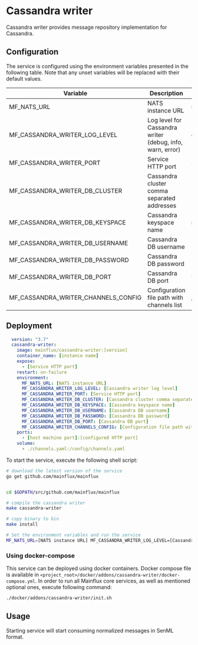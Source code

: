 # Cassandra writer

Cassandra writer provides message repository implementation for Cassandra.

## Configuration

The service is configured using the environment variables presented in the
following table. Note that any unset variables will be replaced with their
default values.

| Variable                            | Description                                                | Default               |
|-------------------------------------|------------------------------------------------------------|-----------------------|
| MF_NATS_URL                         | NATS instance URL                                          | nats://localhost:4222 |
| MF_CASSANDRA_WRITER_LOG_LEVEL       | Log level for Cassandra writer (debug, info, warn, error)  | error                 |
| MF_CASSANDRA_WRITER_PORT            | Service HTTP port                                          | 8180                  |
| MF_CASSANDRA_WRITER_DB_CLUSTER      | Cassandra cluster comma separated addresses                | 127.0.0.1             |
| MF_CASSANDRA_WRITER_DB_KEYSPACE     | Cassandra keyspace name                                    | mainflux              |
| MF_CASSANDRA_WRITER_DB_USERNAME     | Cassandra DB username                                      |                       |
| MF_CASSANDRA_WRITER_DB_PASSWORD     | Cassandra DB password                                      |                       |
| MF_CASSANDRA_WRITER_DB_PORT         | Cassandra DB port                                          | 9042                  |
| MF_CASSANDRA_WRITER_CHANNELS_CONFIG | Configuration file path with channels list                 | /config/channels.toml |
## Deployment

```yaml
  version: "3.7"
  cassandra-writer:
    image: mainflux/cassandra-writer:[version]
    container_name: [instance name]
    expose:
      - [Service HTTP port]
    restart: on-failure
    environment:
      MF_NATS_URL: [NATS instance URL]
      MF_CASSANDRA_WRITER_LOG_LEVEL: [Cassandra writer log level]
      MF_CASSANDRA_WRITER_PORT: [Service HTTP port]
      MF_CASSANDRA_WRITER_DB_CLUSTER: [Cassandra cluster comma separated addresses]
      MF_CASSANDRA_WRITER_DB_KEYSPACE: [Cassandra keyspace name]
      MF_CASSANDRA_WRITER_DB_USERNAME: [Cassandra DB username]
      MF_CASSANDRA_WRITER_DB_PASSWORD: [Cassandra DB password]
      MF_CASSANDRA_WRITER_DB_PORT: [Cassandra DB port]
      MF_CASSANDRA_WRITER_CHANNELS_CONFIG: [Configuration file path with channels list]
    ports:
      - [host machine port]:[configured HTTP port]
    volume:
      - ./channels.yaml:/config/channels.yaml
```

To start the service, execute the following shell script:

```bash
# download the latest version of the service
go get github.com/mainflux/mainflux


cd $GOPATH/src/github.com/mainflux/mainflux

# compile the cassandra writer
make cassandra-writer

# copy binary to bin
make install

# Set the environment variables and run the service
MF_NATS_URL=[NATS instance URL] MF_CASSANDRA_WRITER_LOG_LEVEL=[Cassandra writer log level] MF_CASSANDRA_WRITER_PORT=[Service HTTP port] MF_CASSANDRA_WRITER_DB_CLUSTER=[Cassandra cluster comma separated addresses] MF_CASSANDRA_WRITER_DB_KEYSPACE=[Cassandra keyspace name] MF_CASSANDRA_READER_DB_USERNAME=[Cassandra DB username] MF_CASSANDRA_READER_DB_PASSWORD=[Cassandra DB password] MF_CASSANDRA_READER_DB_PORT=[Cassandra DB port] MF_CASSANDRA_WRITER_CHANNELS_CONFIG=[Configuration file path with channels list] $GOBIN/mainflux-cassandra-writer

```

### Using docker-compose

This service can be deployed using docker containers. Docker compose file is
available in `<project_root>/docker/addons/cassandra-writer/docker-compose.yml`.
In order to run all Mainflux core services, as well as mentioned optional ones,
execute following command:

```bash
./docker/addons/cassandra-writer/init.sh
```

## Usage

Starting service will start consuming normalized messages in SenML format.

[doc]: http://mainflux.readthedocs.io
